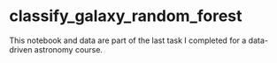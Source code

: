 # classify_galaxy_random_forest
This notebook and data are part of the last task I completed for a data-driven astronomy course.
